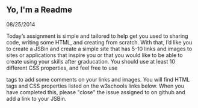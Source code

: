 ## Yo, I'm a Readme

08/25/2014

Today’s assignment is simple and tailored to help get you used to sharing code, writing some HTML, and creating from scratch. With that, I’d like you to create a JSBin and create a simple site that has 5-10 links and images to sites or applications that inspire you or that you would like to be able to create using your skills after graducation. You should use at least 10 different CSS properties, and feel free to use <p></p> tags to add some comments on your links and images. You will find HTML tags and CSS properties listed on the w3schools links below. When you have completed this, please "close" the issue assigned to on github and add a link to your JSBin.
